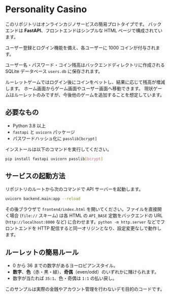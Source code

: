 # Personality Casino


このリポジトリはオンラインカジノサービスの簡易プロトタイプです。
バックエンドは **FastAPI**、フロントエンドはシンプルな HTML ページで構成されています。

ユーザー登録とログイン機能を備え、各ユーザーに 1000 コインが付与されます。

ユーザー名・パスワード・コイン残高はバックエンドディレクトリに作成される
SQLite データベース `users.db` に保存されます。

ルーレットゲームではログイン後にコインをベットし、結果に応じて残高が増減します。
ホーム画面からゲーム画面やユーザー画面へ移動できます。
現状ゲームはルーレットのみですが、今後他のゲームを追加することを想定しています。

## 必要なもの

- Python 3.8 以上
- `fastapi` と `uvicorn` パッケージ
- パスワードハッシュ化に `passlib[bcrypt]`

インストールは以下のコマンドを実行してください。

```bash
pip install fastapi uvicorn passlib[bcrypt]
```

## サービスの起動方法

リポジトリのルートから次のコマンドで API サーバーを起動します。

```bash
uvicorn backend.main:app --reload
```

その後ブラウザで `frontend/index.html` を開いてください。ファイルを直接開く場合 (`file://` スキーム) は各 HTML の `API_BASE` 定数をバックエンドの URL (`http://localhost:8000` など) に合わせます。`python -m http.server` などでフロントエンドを HTTP 配信すると同一オリジンとなり、設定変更なしで動作します。


## ルーレットの簡易ルール

- 0 から 36 までの数字があるヨーロピアンスタイル。
- **数字**、**色**（赤・黒・緑）、**奇偶**（even/odd）のいずれかに賭けられます。
- 数字が当たれば `35:1`、色・奇偶は `1:1` の払い戻し。

このサンプルは実際の金銭やアカウント管理を行わないデモ目的のコードです。
